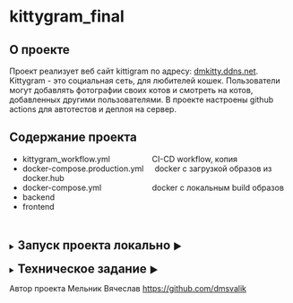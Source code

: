 # kittygram_final

## О проекте

Проект реализует веб сайт kittigram по адресу: [dmkitty.ddns.net](https://dmkitty.ddns.net).
Kittygram - это социальная сеть, для любителей кошек. Пользователи могут добавлять фотографии своих котов и смотреть на
котов, добавленных другими пользователями.
В проекте настроены github actions для автотестов и деплоя на сервер.

## Содержание проекта

- kittygram_workflow.yml
  &nbsp;&nbsp;&nbsp;&nbsp;&nbsp;&nbsp;&nbsp;&nbsp;&nbsp;&nbsp;&nbsp;&nbsp;&nbsp;&nbsp;&nbsp;&nbsp;&nbsp; CI-CD workflow,
  копия
- docker-compose.production.yml &nbsp;&nbsp;&nbsp; docker с загрузкой образов из docker.hub
- docker-compose.yml
  &nbsp;&nbsp;&nbsp;&nbsp;&nbsp;&nbsp;&nbsp;&nbsp;&nbsp;&nbsp;&nbsp;&nbsp;&nbsp;&nbsp;&nbsp;&nbsp;&nbsp;&nbsp;&nbsp;&nbsp;&nbsp;
  docker с локальным build образов
- backend
- frontend

<br/>
<br/>


<details close>
<summary><h2 style="display: inline">Запуск проекта локально <h3 style="display: inline">▶️</h3></h2></summary>

Для запуска проекта необходимо иметь на установленные: node.js, python, pip.

### клонировать проект:

```
https://github.com/dmsvalik/kittygram_final.git
```

### frontend:

```shell
cd frontend
npm i
rpm run dev
```

При успешном старте получим react приложение на [127.0.0.1:3000](https://127.0.0.1:3000)

### backend:

```shell
cd backend
python3 -m venv venv

# Linux/macOS:
  source env/bin/activate
# windows:
  source env/scripts/activate

pip install -r requirements.txt
python manage.py migrate
python manage.py runserver
```

При успешном старте получим backend приложение на [127.0.0.1:8000](https://127.0.0.1:8000)

</details>




<br/>


<details close>
<summary><h2 style="display: inline">Техническое задание <h3 style="display: inline">▶️</h3></h2></summary>

Настроить запуск проекта Kittygram в контейнерах и CI/CD с помощью GitHub Actions

## Как проверить работу с помощью автотестов

В корне репозитория создайте файл tests.yml со следующим содержимым:

```yaml
repo_owner: ваш_логин_на_гитхабе
kittygram_domain: полная ссылка (https://доменное_имя) на ваш проект Kittygram
taski_domain: полная ссылка (https://доменное_имя) на ваш проект Taski
dockerhub_username: ваш_логин_на_докерхабе
```

Скопируйте содержимое файла `.github/workflows/main.yml` в файл `kittygram_workflow.yml` в корневой директории проекта.

Для локального запуска тестов создайте виртуальное окружение, установите в него зависимости из backend/requirements.txt
и запустите в корневой директории проекта `pytest`.

## Чек-лист для проверки перед отправкой задания

- Проект Taski доступен по доменному имени, указанному в `tests.yml`.
- Проект Kittygram доступен по доменному имени, указанному в `tests.yml`.
- Пуш в ветку main запускает тестирование и деплой Kittygram, а после успешного деплоя вам приходит сообщение в
  телеграм.
- В корне проекта есть файл `kittygram_workflow.yml`.

</details>

Автор проекта Мельник Вячеслав
https://github.com/dmsvalik
